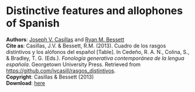 Distinctive features and allophones of Spanish
==============================================

**Authors**: [Joseph V. Casillas](http://www.jvcasillas.com) and [Ryan M. Bessett](http://ryanmbessett.weebly.com)  
**Cite as**: Casillas, J.V. & Bessett, R.M. (2013). Cuadro de los rasgos distintivos y los alófonos del español [Table]. In Cedeño, R. A. N., Colina, S., & Bradley, T. G. (Eds.). *Fonología generativa contemporánea de la lengua española*. Georgetown University Press. Retrieved from https://github.com/jvcasill/rasgos_distintivos.  
**Copyright**: Casillas & Bessett (2013)  
**Download**: [here](https://github.com/jvcasillas/rasgos_distintivos/raw/master/rasgos_distintivos.pdf)

